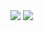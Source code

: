 <img src="https://capsule-render.vercel.app/api?type=slice&color=auto&height=200&section=header&text=내용입력&fontSize=90" />


 <img src="https://img.shields.io/badge/C-#A8B9CC?style=flat&logo=C&logoColor=white"/>

